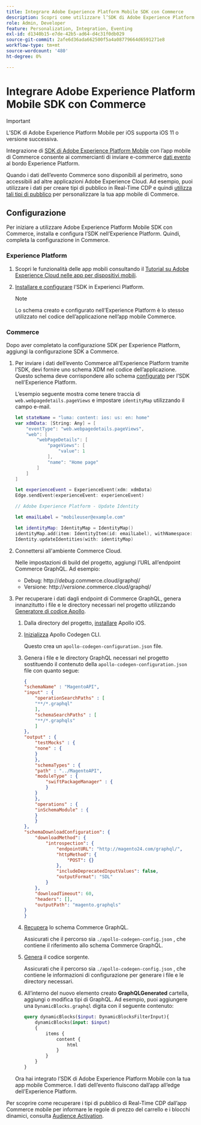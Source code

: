 ```yaml
---
title: Integrare Adobe Experience Platform Mobile SDK con Commerce
description: Scopri come utilizzare l’SDK di Adobe Experience Platform Mobile con la tua vetrina commerciale headless o personalizzata.
role: Admin, Developer
feature: Personalization, Integration, Eventing
exl-id: d1340b15-e7de-42b5-ad64-d4c31f0db029
source-git-commit: 2afe6d36ada662500f5a4a08779664d6591271e8
workflow-type: tm+mt
source-wordcount: '480'
ht-degree: 0%

---
```


# Integrare Adobe Experience Platform Mobile SDK con Commerce

>[!IMPORTANT]
>
>L’SDK di Adobe Experience Platform Mobile per iOS supporta iOS 11 o versione successiva.

Integrazione di [SDK di Adobe Experience Platform Mobile](https://developer.adobe.com/client-sdks/home/) con l’app mobile di Commerce consente ai commercianti di inviare e-commerce  [dati evento](events.md) al bordo Experience Platform.

Quando i dati dell’evento Commerce sono disponibili al perimetro, sono accessibili ad altre applicazioni Adobe Experience Cloud. Ad esempio, puoi utilizzare i dati per creare tipi di pubblico in Real-Time CDP e quindi [utilizza tali tipi di pubblico](https://experienceleague.adobe.com/docs/commerce-admin/customers/audience-activation.html) per personalizzare la tua app mobile di Commerce.

## Configurazione

Per iniziare a utilizzare Adobe Experience Platform Mobile SDK con Commerce, installa e configura l’SDK nell’Experience Platform. Quindi, completa la configurazione in Commerce.

### Experience Platform

1. Scopri le funzionalità delle app mobili consultando il [Tutorial su Adobe Experience Cloud nelle app per dispositivi mobili](https://experienceleague.adobe.com/docs/platform-learn/implement-mobile-sdk/overview.html).

1. [Installare e configurare](https://developer.adobe.com/client-sdks/documentation/getting-started/) l’SDK in Experienci Platform.

   >[!NOTE]
   >
   >Lo schema creato e configurato nell’Experience Platform è lo stesso utilizzato nel codice dell’applicazione nell’app mobile Commerce.

### Commerce

Dopo aver completato la configurazione SDK per Experience Platform, aggiungi la configurazione SDK a Commerce.

1. Per inviare i dati dell’evento Commerce all’Experience Platform tramite l’SDK, devi fornire uno schema XDM nel codice dell’applicazione. Questo schema deve corrispondere allo schema [configurato](https://developer.adobe.com/client-sdks/home/getting-started/set-up-schemas-and-datasets/) per l’SDK nell’Experience Platform.

   L’esempio seguente mostra come tenere traccia di `web.webpagedetails.pageViews` e impostare `identityMap` utilizzando il campo e-mail.

   ```swift
   let stateName = "luma: content: ios: us: en: home"
   var xdmData: [String: Any] = [
       "eventType": "web.webpagedetails.pageViews",
       "web": [
           "webPageDetails": [
               "pageViews": [
                   "value": 1
               ],
               "name": "Home page"
           ]
       ]
   ]
   
   let experienceEvent = ExperienceEvent(xdm: xdmData)
   Edge.sendEvent(experienceEvent: experienceEvent)
   
   // Adobe Experience Platform - Update Identity
   
   let emailLabel = "mobileuser@example.com"
   
   let identityMap: IdentityMap = IdentityMap()
   identityMap.add(item: IdentityItem(id: emailLabel), withNamespace: "Email")
   Identity.updateIdentities(with: identityMap)
   ```

1. Connettersi all&#39;ambiente Commerce Cloud.

   Nelle impostazioni di build del progetto, aggiungi l’URL all’endpoint Commerce GraphQL. Ad esempio:

   - Debug: http://_debug_.commerce.cloud/graphql/
   - Versione: http://_versione_.commerce.cloud/graphql/

1. Per recuperare i dati dagli endpoint di Commerce GraphQL, genera innanzitutto i file e le directory necessari nel progetto utilizzando [Generatore di codice Apollo](https://www.apollographql.com/docs/ios/).

   1. Dalla directory del progetto, [installare](https://www.apollographql.com/docs/ios/get-started#1-install-the-apollo-frameworks) Apollo iOS.

   1. [Inizializza](https://www.apollographql.com/docs/ios/code-generation/codegen-cli/#initialize) Apollo Codegen CLI.

      Questo crea un `apollo-codegen-configuration.json` file.

   1. Genera i file e le directory GraphQL necessari nel progetto sostituendo il contenuto della `apollo-codegen-configuration.json` file con quanto segue:

      ```json
      {
      "schemaName" : "MagentoAPI",
      "input" : {
          "operationSearchPaths" : [
          "**/*.graphql"
          ],
          "schemaSearchPaths" : [
          "**/*.graphqls"
          ]
      },
      "output" : {
          "testMocks" : {
          "none" : {
          }
          },
          "schemaTypes" : {
          "path" : "../MagentoAPI",
          "moduleType" : {
              "swiftPackageManager" : {
              }
          }
          },
          "operations" : {
          "inSchemaModule" : {
          }
          }
      },
      "schemaDownloadConfiguration": {
          "downloadMethod": {
              "introspection": {
                  "endpointURL": "http://magento24.com/graphql/",
                  "httpMethod": {
                      "POST": {}
                  },
                  "includeDeprecatedInputValues": false,
                  "outputFormat": "SDL"
              }
          },
          "downloadTimeout": 60,
          "headers": [],
          "outputPath": "magento.graphqls"
      }
      }
      ```

   1. [Recupera](https://www.apollographql.com/docs/ios/code-generation/codegen-cli/#fetch-schema) lo schema Commerce GraphQL.

      Assicurati che il percorso sia `./apollo-codegen-config.json` , che contiene il riferimento allo schema Commerce GraphQL.

   1. [Genera](https://www.apollographql.com/docs/ios/code-generation/codegen-cli/#generate) il codice sorgente.

      Assicurati che il percorso sia `./apollo-codegen-config.json` , che contiene le informazioni di configurazione per generare i file e le directory necessari.

   1. All’interno del nuovo elemento creato **GraphQLGenerated** cartella, aggiungi o modifica tipi di GraphQL. Ad esempio, puoi aggiungere una `DynamicBlocks.graphql` digita con il seguente contenuto:

      ```graphql
      query dynamicBlocks($input: DynamicBlocksFilterInput){
          dynamicBlocks(input: $input)
          {
              items {
                  content {
                      html
                  }
              }
          }
      }
      ```

   Ora hai integrato l’SDK di Adobe Experience Platform Mobile con la tua app mobile Commerce. I dati dell’evento fluiscono dall’app all’edge dell’Experience Platform.

Per scoprire come recuperare i tipi di pubblico di Real-Time CDP dall’app Commerce mobile per informare le regole di prezzo del carrello e i blocchi dinamici, consulta [Audience Activation](https://experienceleague.adobe.com/docs/commerce-admin/customers/audience-activation.html#retrieve-audiences-using-the-adobe-experience-platform-mobile-sdk).

